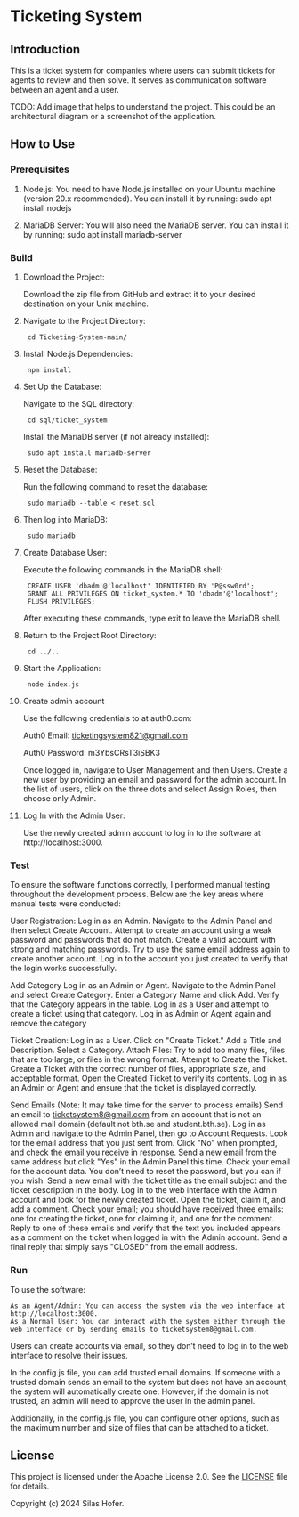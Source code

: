# Ticketing System


## Introduction

This is a ticket system for companies where users can submit tickets for agents to review and then solve. 
It serves as communication software between an agent and a user.

TODO: Add image that helps to understand the project.
This could be an architectural diagram or a screenshot of the application.

## How to Use

### Prerequisites

1. Node.js: You need to have Node.js installed on your Ubuntu machine  (version 20.x recommended). You can install it by running: sudo apt install nodejs

2. MariaDB Server: You will also need the MariaDB server. You can install it by running: sudo apt install mariadb-server

### Build


1. Download the Project:

    Download the zip file from GitHub and extract it to your desired destination on your Unix machine.

2. Navigate to the Project Directory:

        cd Ticketing-System-main/

3. Install Node.js Dependencies:

        npm install

4. Set Up the Database:

    Navigate to the SQL directory:

        cd sql/ticket_system

    Install the MariaDB server (if not already installed):

        sudo apt install mariadb-server

4. Reset the Database:

    Run the following command to reset the database:

        sudo mariadb --table < reset.sql

5. Then log into MariaDB:

        sudo mariadb

6. Create Database User:

    Execute the following commands in the MariaDB shell:

        CREATE USER 'dbadm'@'localhost' IDENTIFIED BY 'P@ssw0rd';
        GRANT ALL PRIVILEGES ON ticket_system.* TO 'dbadm'@'localhost';
        FLUSH PRIVILEGES;

    After executing these commands, type exit to leave the MariaDB shell.

7. Return to the Project Root Directory:

        cd ../..

8. Start the Application:

        node index.js

9. Create admin account

    Use the following credentials to at auth0.com:

    Auth0 Email: ticketingsystem821@gmail.com

    Auth0 Password: m3YbsCRsT3iSBK3

    Once logged in, navigate to User Management and then Users.
    Create a new user by providing an email and password for the admin account.
    In the list of users, click on the three dots and select Assign Roles, then choose only Admin.

10. Log In with the Admin User:

    Use the newly created admin account to log in to the software at http://localhost:3000.

### Test

To ensure the software functions correctly, I performed manual testing throughout the development process. Below are the key areas where manual tests were conducted:

User Registration:
    Log in as an Admin.
    Navigate to the Admin Panel and then select Create Account.
    Attempt to create an account using a weak password and passwords that do not match.
    Create a valid account with strong and matching passwords.
    Try to use the same email address again to create another account.
    Log in to the account you just created to verify that the login works successfully.

Add Category
    Log in as an Admin or Agent.
    Navigate to the Admin Panel and select Create Category.
    Enter a Category Name and click Add.
    Verify that the Category appears in the table.
    Log in as a User and attempt to create a ticket using that category.
    Log in as Admin or Agent again and remove the category

Ticket Creation:
    Log in as a User.
    Click on "Create Ticket."
    Add a Title and Description.
    Select a Category.
    Attach Files:
        Try to add too many files, files that are too large, or files in the wrong format.
    Attempt to Create the Ticket.
    Create a Ticket with the correct number of files, appropriate size, and acceptable format.
    Open the Created Ticket to verify its contents.
    Log in as an Admin or Agent and ensure that the ticket is displayed correctly.

Send Emails (Note: It may take time for the server to process emails)
    Send an email to ticketsystem8@gmail.com from an account that is not an allowed mail domain (default not bth.se and student.bth.se).
    Log in as Admin and navigate to the Admin Panel, then go to Account Requests.
    Look for the email address that you just sent from.
    Click "No" when prompted, and check the email you receive in response.
    Send a new email from the same address but click "Yes" in the Admin Panel this time.
    Check your email for the account data. You don’t need to reset the password, but you can if you wish.
    Send a new email with the ticket title as the email subject and the ticket description in the body.
    Log in to the web interface with the Admin account and look for the newly created ticket.
    Open the ticket, claim it, and add a comment.
    Check your email; you should have received three emails: one for creating the ticket, one for claiming it, and one for the comment.
    Reply to one of these emails and verify that the text you included appears as a comment on the ticket when logged in with the Admin account.
    Send a final reply that simply says "CLOSED" from the email address.



### Run

To use the software:

    As an Agent/Admin: You can access the system via the web interface at http://localhost:3000.
    As a Normal User: You can interact with the system either through the web interface or by sending emails to ticketsystem8@gmail.com.

Users can create accounts via email, so they don’t need to log in to the web interface to resolve their issues.

In the config.js file, you can add trusted email domains. If someone with a trusted domain sends an email to the system but does not have an account, the system will automatically create one. However, if the domain is not trusted, an admin will need to approve the user in the admin panel.

Additionally, in the config.js file, you can configure other options, such as the maximum number and size of files that can be attached to a ticket.


## License

This project is licensed under the Apache License 2.0. See the [LICENSE](LICENSE) file for details.

Copyright (c) 2024 Silas Hofer.


 




